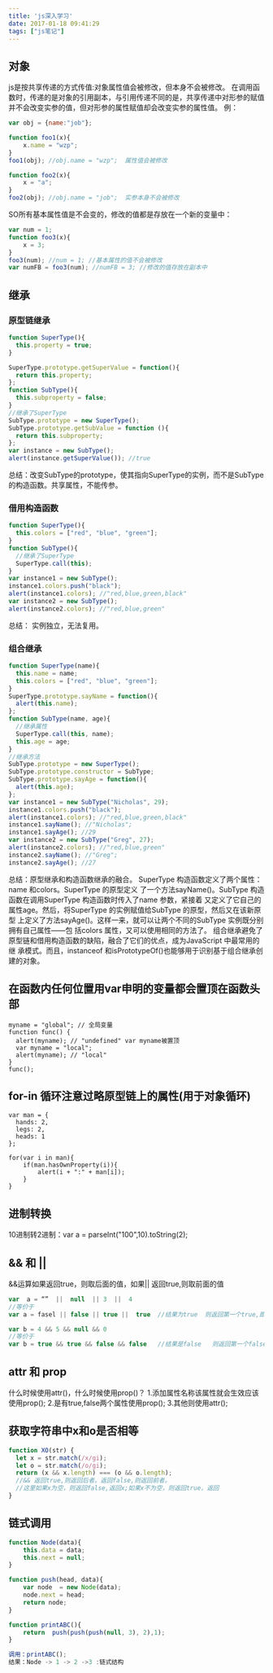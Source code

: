 ```yaml
---
title: 'js深入学习'
date: 2017-01-18 09:41:29
tags: ["js笔记"]
---
```


## 对象
js是按共享传递的方式传值:对象属性值会被修改，但本身不会被修改。
在调用函数时，传递的是对象的引用副本，与引用传递不同的是，共享传递中对形参的赋值并不会改变实参的值，但对形参的属性赋值却会改变实参的属性值。
例：
```javascript
var obj = {name:"job"};

function foo1(x){
    x.name = "wzp";
}
foo1(obj); //obj.name = "wzp";  属性值会被修改

function foo2(x){
    x = "a";
}
foo2(obj); //obj.name = "job";  实参本身不会被修改

```
SO所有基本属性值是不会变的，修改的值都是存放在一个新的变量中：
```javascript
var num = 1;
function foo3(x){
    x = 3;
}
foo3(num); //num = 1; //基本属性的值不会被修改
var numFB = foo3(num); //numFB = 3; //修改的值存放在副本中
```

## 继承
### 原型链继承
```javascript
function SuperType(){
  this.property = true;
}

SuperType.prototype.getSuperValue = function(){
  return this.property;
};
function SubType(){
  this.subproperty = false;
}
//继承了SuperType
SubType.prototype = new SuperType();
SubType.prototype.getSubValue = function (){
  return this.subproperty;
};
var instance = new SubType();
alert(instance.getSuperValue()); //true
```

总结：改变SubType的prototype，使其指向SuperType的实例，而不是SubType的构造函数。共享属性，不能传参。

### 借用构造函数
```javascript
function SuperType(){
  this.colors = ["red", "blue", "green"];
}
function SubType(){
  //继承了SuperType
  SuperType.call(this);
}
var instance1 = new SubType();
instance1.colors.push("black");
alert(instance1.colors); //"red,blue,green,black"
var instance2 = new SubType();
alert(instance2.colors); //"red,blue,green"
```
总结： 实例独立，无法复用。

### 组合继承
```JavaScript
function SuperType(name){
  this.name = name;
  this.colors = ["red", "blue", "green"];
}
SuperType.prototype.sayName = function(){
  alert(this.name);
};
function SubType(name, age){
  //继承属性
  SuperType.call(this, name);
  this.age = age;
}
//继承方法
SubType.prototype = new SuperType();
SubType.prototype.constructor = SubType;
SubType.prototype.sayAge = function(){
  alert(this.age);
};
var instance1 = new SubType("Nicholas", 29);
instance1.colors.push("black");
alert(instance1.colors); //"red,blue,green,black"
instance1.sayName(); //"Nicholas";
instance1.sayAge(); //29
var instance2 = new SubType("Greg", 27);
alert(instance2.colors); //"red,blue,green"
instance2.sayName(); //"Greg";
instance2.sayAge(); //27
```
总结：原型继承和构造函数继承的融合。
SuperType 构造函数定义了两个属性：name 和colors。SuperType 的原型定义
了一个方法sayName()。SubType 构造函数在调用SuperType 构造函数时传入了name 参数，紧接着
又定义了它自己的属性age。然后，将SuperType 的实例赋值给SubType 的原型，然后又在该新原型
上定义了方法sayAge()。这样一来，就可以让两个不同的SubType 实例既分别拥有自己属性——包
括colors 属性，又可以使用相同的方法了。
组合继承避免了原型链和借用构造函数的缺陷，融合了它们的优点，成为JavaScript 中最常用的继
承模式。而且，instanceof 和isPrototypeOf()也能够用于识别基于组合继承创建的对象。


## 在函数内任何位置用var申明的变量都会置顶在函数头部
```
myname = "global"; // 全局变量
function func() {
  alert(myname); // "undefined" var myname被置顶
  var myname = "local";
  alert(myname); // "local"
}
func();
```

## for-in 循环注意过略原型链上的属性(用于对象循环)
```
var man = {
  hands: 2,
  legs: 2,
  heads: 1
};

for(var i in man){
    if(man.hasOwnProperty(i)){
        alert(i + ":" + man[i]);
    }
}
```

## 进制转换
10进制转2进制：var a = parseInt("100",10).toString(2);

## && 和 ||
&&运算如果返回true，则取后面的值，如果|| 返回true,则取前面的值

```javascript
var  a = “”  ||  null  || 3  ||  4  
//等价于
var a = fasel || false || true ||  true  //结果为true  则返回第一个true,即是3

var b = 4 && 5 && null && 0  
//等价于
var b = true && true && false && false   //结果是false   则返回第一个false   即是null
```

## attr 和 prop
什么时候使用attr()，什么时候使用prop()？
1.添加属性名称该属性就会生效应该使用prop();
2.是有true,false两个属性使用prop();
3.其他则使用attr();

## 获取字符串中x和o是否相等
```javascript
function XO(str) {
  let x = str.match(/x/gi);
  let o = str.match(/o/gi);
  return (x && x.length) === (o && o.length);
  //&& 返回true,则返回后者。返回false,则返回前者。
  //这里如果x为空，则返回false,返回x;如果x不为空，则返回true，返回                                                                                                                             x.length;
}
```

## 链式调用
```javascript
function Node(data){
    this.data = data;
    this.next = null;
}

function push(head, data){
    var node  = new Node(data);
    node.next = head;
    return node;
}

function printABC(){
    return  push(push(push(null, 3), 2),1);
}

调用：printABC();
结果：Node -> 1 -> 2 ->3 :链式结构
```
